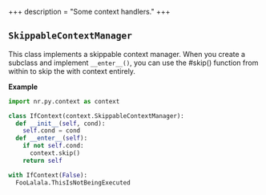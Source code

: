 +++
description = "Some context handlers."
+++

## `SkippableContextManager`

This class implements a skippable context manager. When you create a subclass
and implement `__enter__()`, you can use the #skip() function from within to
skip the with context entirely.

__Example__

```python
import nr.py.context as context

class IfContext(context.SkippableContextManager):
  def __init__(self, cond):
    self.cond = cond
  def __enter__(self):
    if not self.cond:
      context.skip()
    return self

with IfContext(False):
  FooLalala.ThisIsNotBeingExecuted
```
